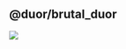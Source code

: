 ## @duor/brutal_duor

![](https://img.shields.io/badge/%E9%98%BF%E9%98%B3-%E8%B6%85%E8%B6%8A%E4%BA%86%E5%85%A8%E4%B8%96%E7%95%8C99.99%25%E5%BC%80%E5%8F%91%E8%80%85-%238c37db)
